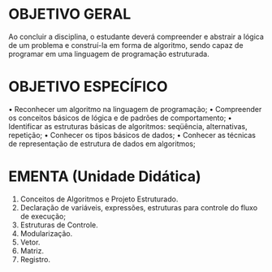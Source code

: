 # OBJETIVO GERAL
Ao concluir a disciplina, o estudante deverá compreender e abstrair a lógica de um problema e construí-la em forma de algoritmo, sendo capaz de programar em uma linguagem de programação estruturada.

# OBJETIVO ESPECÍFICO
• Reconhecer um algoritmo na linguagem de programação;
• Compreender os conceitos básicos de lógica e de padrões de comportamento;
• Identificar as estruturas básicas de algoritmos: seqüência, alternativas, repetição;
• Conhecer os tipos básicos de dados;
• Conhecer as técnicas de representação de estrutura de dados em algoritmos;

# EMENTA (Unidade Didática)
1. Conceitos de Algoritmos e Projeto Estruturado.
2. Declaração de variáveis, expressões, estruturas para controle do fluxo de execução;
3. Estruturas de Controle.
4. Modularização.
5. Vetor.
6. Matriz.
7. Registro.
